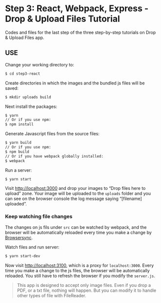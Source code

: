 # Step 3: React, Webpack, Express - Drop & Upload Files Tutorial

Codes and files for the last step of the three step-by-step tutorials on Drop & Upload Files app.

## USE

Change your working directory to:
```bash
$ cd step3-react
```

Create directories in which the images and the bundled js files will be saved:
```bash
$ mkdir uploads build
```

Next install the packages:

```bash
$ yarn
// Or if you use npm:
$ npm install
```

Generate Javascript files from the source files:

```bash
$ yarn build
// Or if you use npm:
$ npm build
// Or if you have webpack globally installed:
$ webpack
```

Run a server:
```bash
$ yarn start
```

Visit [http://localhost:3000](http://localhost:3000) and drop your images to “Drop files here to upload” zone. Your image will be uploaded to the `uploads` folder and you can see on the browser console the log message saying “[filename] uploaded”.

### Keep watching file changes
The changes on js fils under `src` can be watched by webpack, and the browser will be automatically reloaded every time you make a change by [Browsersync](https://www.browsersync.io/).

Watch files and run server:
```bash
$ yarn start-dev
```

Now visit [http://localhost:3100](http://localhost:3100), which is a proxy for `localhost:3000`.
Every time you make a change to the js files, the browser will be automatically reloaded. You still have to refresh the browser if you modify the `server.js`.

> This app is designed to accept only image files. Even if you drop a PDF, or a txt file, nothing will happen. But you can modify it to handle other types of file with FileReader.